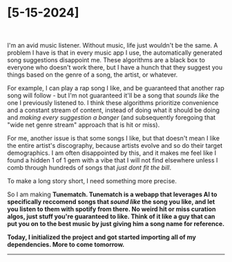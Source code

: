 <h1 textalign=center> [5-15-2024] </h1> <br>

I'm an avid music listener. Without music, life just wouldn't be the same. A problem I have is that in every music app I use, the automatically generated song suggestions disappoint me. These algorithms are a black box to everyone who doesn't work there, but I have a hunch that they suggest you things based on the genre of a song, the artist, or whatever. 

For example, I can play a rap song I like, and be guaranteed that another rap song will follow - but I'm not guaranteed it'll be a song that *sounds like* the one I previously listened to. I think these algorithms prioritize convenience and a constant stream of content, instead of doing what it should be doing and *making every suggestion a banger* (and subsequently foregoing that "wide net genre stream" approach that is hit or miss). 

For me, another issue is that some songs I like, but that doesn't mean I like the entire artist's discography, because artists evolve and so do their target demographics. I am often disappointed by this, and it makes me feel like I found a hidden 1 of 1 gem with a vibe that I will not find elsewhere unless I comb through hundreds of songs that *just dont fit the bill*. 

To make a long story short, I need something more precise. 

So I am making <strong>Tunematch<strong>. Tunematch is a webapp that leverages AI to specifically reccomend songs that *sound like* the song you like, and let you listen to them with spotify from there. No weird hit or miss curation algos, just stuff you're guaranteed to like. Think of it like a guy that can put you on to the best music by just giving him a song name for reference. 

Today, I initialized the project and got started importing all of my dependencies. More to come tomorrow. 
<hr>